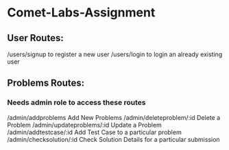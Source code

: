# Comet-Labs-Assignment

## User Routes:

/users/signup to register a new user
/users/login to login an already existing user

## Problems Routes:

### Needs admin role to access these routes

/admin/addproblems Add New Problems
/admin/deleteproblem/:id Delete a Problem
/admin/updateproblems/:id Update a Problem
/admin/addtestcase/:id Add Test Case to a particular problem
/admin/checksolution/:id Check Solution Details for a particular submission
